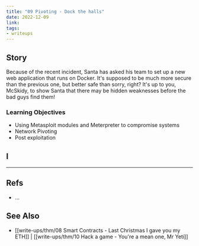 ```yaml
---
title: "09 Pivoting - Dock the halls"
date: 2022-12-09
link: 
tags:
- writeups
---
```


## Story
Because of the recent incident, Santa has asked his team to set up a new web application that runs on Docker. It's supposed to be much more secure than the previous one, but better safe than sorry, right? It's up to you, McSkidy, to show Santa that there may be hidden weaknesses before the bad guys find them!

### Learning Objectives
- Using Metasploit modules and Meterpreter to compromise systems
- Network Pivoting
- Post exploitation

## l


---

## Refs
- ...

## See Also
- [[write-ups/thm/08 Smart Contracts - Last Christmas I gave you my ETH]] | [[write-ups/thm/10 Hack a game - You're a mean one, Mr Yeti]]
